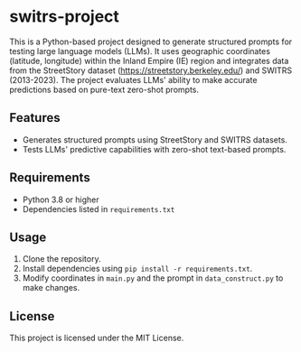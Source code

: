 # switrs-project

This is a Python-based project designed to generate structured prompts for testing large language models (LLMs). It uses geographic coordinates (latitude, longitude) within the Inland Empire (IE) region and integrates data from the StreetStory dataset (https://streetstory.berkeley.edu/) and SWITRS (2013-2023). The project evaluates LLMs' ability to make accurate predictions based on pure-text zero-shot prompts.

## Features
- Generates structured prompts using StreetStory and SWITRS datasets.
- Tests LLMs' predictive capabilities with zero-shot text-based prompts.

## Requirements
- Python 3.8 or higher
- Dependencies listed in `requirements.txt`

## Usage
1. Clone the repository.
2. Install dependencies using `pip install -r requirements.txt`.
3. Modify coordinates in `main.py` and the prompt in `data_construct.py` to make changes.

## License
This project is licensed under the MIT License.

